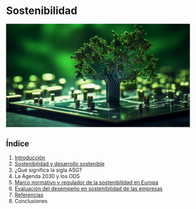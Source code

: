 # Sostenibilidad
![Desarrollo sostenible](img/img1.jpg)
## Índice

1. [Introducción](Introducción.md)
2. [Sostenibilidad y desarrollo sostenible](Sostenibilidad.md)
3. ¿Qué significa la sigla ASG?
4. La Agenda 2030 y los ODS
5. [Marco normativo y regulador de la sostenibilidad en Europa](marco.md)
6. [Evaluación del desempeño en sostenibilidad de las empresas](EvaluacionEmpresas.md)
7. [Referencias](Referencias.md)
8. Conclusiones
